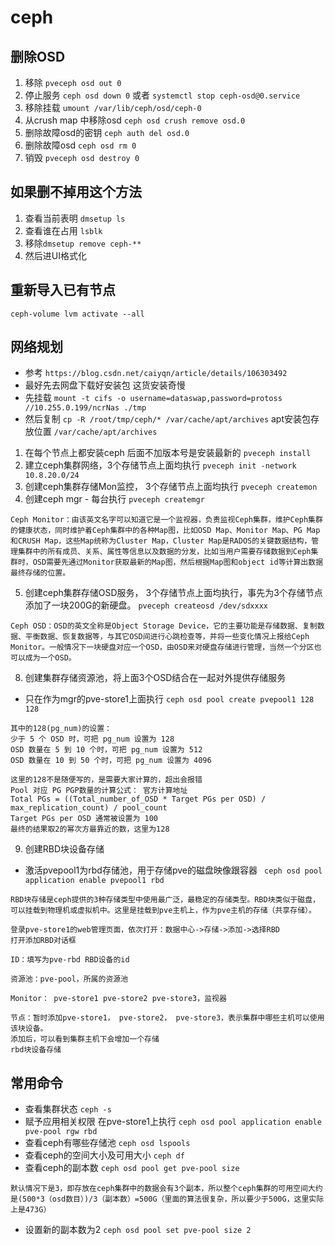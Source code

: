 # ceph
## 删除OSD
1. 移除 `pveceph osd out 0`
2. 停止服务 `ceph osd down 0` 或者 `systemctl stop ceph-osd@0.service`
3. 移除挂载 `umount /var/lib/ceph/osd/ceph-0`
4. 从crush map 中移除osd `ceph osd crush remove osd.0`
5. 删除故障osd的密钥 `ceph auth del osd.0`
6. 删除故障osd `ceph osd rm 0`
7. 销毁 `pveceph osd destroy 0`


## 如果删不掉用这个方法
1. 查看当前表明 `dmsetup ls`
2. 查看谁在占用 `lsblk`
3. 移除`dmsetup remove ceph-**`
4. 然后进UI格式化


## 重新导入已有节点
`ceph-volume lvm activate --all`

## 网络规划
- 参考 `https://blog.csdn.net/caiyqn/article/details/106303492`
- 最好先去网盘下载好安装包 这货安装奇慢
- 先挂载 `mount -t cifs -o username=dataswap,password=protoss //10.255.0.199/ncrNas ./tmp`
- 然后复制 `cp -R /root/tmp/ceph/* /var/cache/apt/archives` apt安装包存放位置 `/var/cache/apt/archives`
1. 在每个节点上都安装ceph 后面不加版本号是安装最新的
`pveceph install` 
2. 建立ceph集群网络，3个存储节点上面均执行
`pveceph init -network 10.8.20.0/24`
3. 创建ceph集群存储Mon监控， 3个存储节点上面均执行
`pveceph createmon`
4. 创建ceph mgr - 每台执行
`pveceph createmgr`
```
Ceph Monitor：由该英文名字可以知道它是一个监视器，负责监视Ceph集群，维护Ceph集群的健康状态，同时维护着Ceph集群中的各种Map图，比如OSD Map、Monitor Map、PG Map和CRUSH Map，这些Map统称为Cluster Map，Cluster Map是RADOS的关键数据结构，管理集群中的所有成员、关系、属性等信息以及数据的分发，比如当用户需要存储数据到Ceph集群时，OSD需要先通过Monitor获取最新的Map图，然后根据Map图和object id等计算出数据最终存储的位置。
```
5. 创建ceph集群存储OSD服务， 3个存储节点上面均执行，事先为3个存储节点添加了一块200G的新硬盘。
`pveceph createosd /dev/sdxxxx`
```
Ceph OSD：OSD的英文全称是Object Storage Device，它的主要功能是存储数据、复制数据、平衡数据、恢复数据等，与其它OSD间进行心跳检查等，并将一些变化情况上报给Ceph Monitor。一般情况下一块硬盘对应一个OSD，由OSD来对硬盘存储进行管理，当然一个分区也可以成为一个OSD。
```
8. 创建集群存储资源池，将上面3个OSD结合在一起对外提供存储服务
- 只在作为mgr的pve-store1上面执行
`ceph osd pool create pvepool1 128 128`
```
其中的128(pg_num)的设置：
少于 5 个 OSD 时，可把 pg_num 设置为 128
OSD 数量在 5 到 10 个时，可把 pg_num 设置为 512
OSD 数量在 10 到 50 个时，可把 pg_num 设置为 4096

这里的128不是随便写的，是需要大家计算的，超出会报错
Pool 对应 PG PGP数量的计算公式： 官方计算地址
Total PGs = ((Total_number_of_OSD * Target PGs per OSD) / max_replication_count) / pool_count
Target PGs per OSD 通常被设置为 100
最终的结果取2的幂次方最靠近的数，这里为128
```
9. 创建RBD块设备存储
- 激活pvepool1为rbd存储池，用于存储pve的磁盘映像跟容器
` ceph osd pool application enable pvepool1 rbd`
```
RBD块存储是ceph提供的3种存储类型中使用最广泛，最稳定的存储类型。RBD块类似于磁盘，可以挂载到物理机或虚拟机中。这里是挂载到pve主机上，作为pve主机的存储（共享存储）。

登录pve-store1的web管理页面，依次打开：数据中心->存储->添加->选择RBD
打开添加RBD对话框

ID：填写为pve-rbd RBD设备的id

资源池：pve-pool，所属的资源池

Monitor： pve-store1 pve-store2 pve-store3，监视器

节点：暂时添加pve-store1， pve-store2， pve-store3，表示集群中哪些主机可以使用该块设备。
添加后，可以看到集群主机下会增加一个存储
rbd块设备存储
```
## 常用命令
- 查看集群状态
`ceph -s`
- 赋予应用相关权限 在pve-store1上执行
`ceph osd pool application enable pve-pool rgw rbd`
- 查看ceph有哪些存储池
`ceph osd lspools`
- 查看ceph的空间大小及可用大小
`ceph df`
- 查看ceph的副本数
`ceph osd pool get pve-pool size`
```
默认情况下是3，即存放在ceph集群中的数据会有3个副本，所以整个ceph集群的可用空间大约是(500*3（osd数目）)/3（副本数）=500G（里面的算法很复杂，所以要少于500G，这里实际上是473G）
```
- 设置新的副本数为2
`ceph osd pool set pve-pool size 2`

